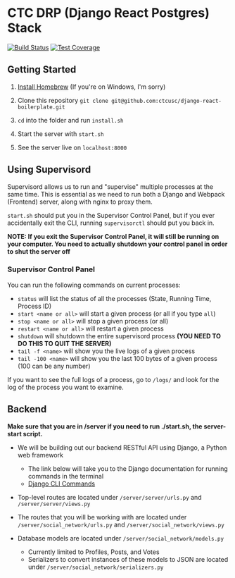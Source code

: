 # CTC DRP (Django React Postgres) Stack

[![Build Status](https://travis-ci.org/vmagro/django-react-starter.svg?branch=master)](https://travis-ci.org/vmagro/django-react-starter)
[![Test Coverage](https://codeclimate.com/github/vmagro/django-react-starter/badges/coverage.svg)](https://codeclimate.com/github/vmagro/django-react-starter/coverage)

## Getting Started
1. [Install Homebrew](https://brew.sh/) (If you're on Windows, I'm sorry)

1. Clone this repository
`git clone git@github.com:ctcusc/django-react-boilerplate.git`

1. `cd` into the folder and run `install.sh`

1. Start the server with `start.sh`

1. See the server live on `localhost:8000`

## Using Supervisord
Supervisord allows us to run and "supervise" multiple processes at the same time. This is essential as we need to run both a Django and Webpack (Frontend) server, along with nginx to proxy them.

`start.sh` should put you in the Supervisor Control Panel, but if you ever accidentally exit the CLI, running `supervisorctl` should put you back in.

**NOTE: If you exit the Supervisor Control Panel, it will still be running on your computer. You need to actually shutdown your control panel in order to shut the server off**

### Supervisor Control Panel
You can run the following commands on current processes:

- `status` will list the status of all the processes (State, Running Time, Process ID)
- `start <name or all>` will start a given process (or all if you type `all`)
- `stop <name or all>` will stop a given process (or all)
- `restart <name or all>` will restart a given process
- `shutdown` will shutdown the entire supervisord process **(YOU NEED TO DO THIS TO QUIT THE SERVER)**
- `tail -f <name>` will show you the live logs of a given process
- `tail -100 <name>` will show you the last 100 bytes of a given process (100 can be any number)


If you want to see the full logs of a process, go to `/logs/` and look for the log of the process you want to examine.

## Backend
**Make sure that you are in /server if you need to run ./start.sh, the server-start script.**



- We will be building out our backend RESTful API using Django, a Python web framework
  - The link below will take you to the Django documentation for running commands in the terminal
  - [Django CLI Commands](https://docs.djangoproject.com/en/1.11/ref/django-admin/)

- Top-level routes are located under `/server/server/urls.py` and `/server/server/views.py`
- The routes that you will be working with are located under `/server/social_network/urls.py` and `/server/social_network/views.py`

- Database models are located under `/server/social_network/models.py`
  - Currently limited to Profiles, Posts, and Votes
  - Serializers to convert instances of these models to JSON are located under `/server/social_network/serializers.py`
